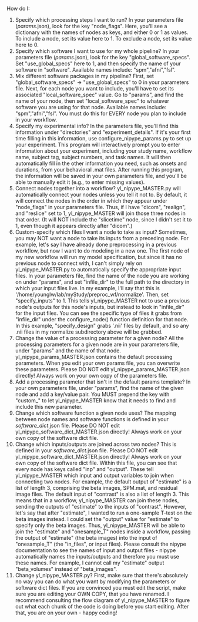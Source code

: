 How do I:

1. Specify which processing steps I want to run?
	In your parameters file (*_params_*.json), look for the key "node_flags".
	Here, you'll see a dictionary with the names of nodes as keys, and either 0 or 1 as values.
	To include a node, set its value here to 1.
	To exclude a node, set its value here to 0.
2. Specify which software I want to use for my whole pipeline?
	In your parameters file (*_params_*.json), look for the key "global_software_specs".
	Set "use_global_specs" here to 1, and then specify the name of your software in "software".
	Available names include: "spm","afni","fsl".
3. Mix different software packages in my pipeline?
	First, set "global_software_specs" -> "use_global_specs" to 0 in your parameters file.
	Next, for each node you want to include, you'll have to set its associated "local_software_spec" value.
	Go to "params", and find the name of your node, then set "local_software_spec" to whatever software you are using for that node.
	Available names include: "spm","afni","fsl".
	You must do this for EVERY node you plan to include in your workflow.
4. Specify my experimental info?
	In the parameters file, you'll find this information under "directories" and "experiment_details".
	If it's your first time filling in this information, use configure_nipype_params.py to set up your experiment.
	This program will interactively prompt you to enter information about your experiment,
	including your study name, workflow name, subject tag, subject numbers, and task names.
	It will then automatically fill in the other information you need, such as onsets and durations, from your behavioral .mat files.
	After running this program, the information will be saved in your own parameters file, and you'll be able to manually edit it
	(e.g., to enter missing values).
5. Connect nodes together into a workflow?
	yl_nipype_MASTER.py will automatically connect your nodes unless you tell it not to.
	By default, it will connect the nodes in the order in which they appear under "node_flags" in your parameters file.
	Thus, if I have "dicom", "realign", and "reslice" set to 1, yl_nipype_MASTER will join those three nodes in that order.
	(It will NOT include the "slicetime" node, since I didn't set it to 1, even though it appears directly after "dicom".)
6. Custom-specify which files I want a node to take as input?
	Sometimes, you may NOT want a node to take its inputs from a preceding node. 
	For example, let's say I have already done preprocessing in a previous workflow, but now I want to do modeling in a new one.
	The first node of my new workflow will run my model specification, but since it has no previous node to connect with,
	I can't simply rely on yl_nipype_MASTER.py to automatically specify the appropriate input files.
	In your parameters file, find the name of the node you are working on under "params", and set "infile_dir" to the full path
	to the directory in which your input files live. In my example, I'll say that this is '/home/younglw/lab/myStudy/preproc_wf/normalize'.
	Then, set "specify_inputs" to 1. 
	This tells yl_nipype_MASTER not to use a previous node's outputs for this node's inputs, but instead to look in "infile_dir" for the input files.
	You can see the specific type of files it grabs from "infile_dir" under the configure_node() function definition for that node.
	In this example, "specify_design" grabs '.nii' files by default, and so any .nii files in my normalize subdirectory above will be grabbed.
7. Change the value of a processing parameter for a given node?
	All the processing parameters for a given node are in your parameters file, under "params" and the name of that node.
	yl_nipype_params_MASTER.json contains the default processing parameters. 
	When you edit your own params file, you can overwrite these parameters.
	Please DO NOT edit yl_nipype_params_MASTER.json directly! Always work on your own copy of the parameters file.
8. Add a processing parameter that isn't in the default params template?
	In your own parameters file, under "params", find the name of the given node and add a key/value pair.
	You MUST prepend the key with "custom_" to let yl_nipype_MASTER know that it needs to find and include this new parameter. 
9. Change which software function a given node uses?
	The mapping between node names and software functions is defined in your *_software_dict_*.json file.
	Please DO NOT edit yl_nipype_software_dict_MASTER.json directly! Always work on your own copy of the software dict file.
10. Change which inputs/outputs are joined across two nodes?
	This is defined in your *_software_dict_*.json file.
	Please DO NOT edit yl_nipype_software_dict_MASTER.json directly! Always work on your own copy of the software dict file.
	Within this file, you can see that every node has keys called "inp" and "output".
	These tell yl_nipype_MASTER which input and output variables to join when connecting two nodes.
	For example, the default output of "estimate" is a list of length 3, comprising the beta images, SPM.mat, and residual image files.
	The default input of "contrast" is also a list of length 3.
	This means that in a workflow, yl_nipype_MASTER can join these nodes, sending the outputs of "estimate" to the inputs of "contrast".
	However, let's say that after "estimate", I wanted to run a one-sample T-test on the beta images instead.
	I could set the "output" value for "estimate" to specify only the beta images.
	Thus, yl_nipype_MASTER will be able to join the "estimate" and "onesample_T" nodes inside a workflow, passing the output of "estimate"
	(the beta images) into the input of "onesample_T" (the "in_files", or input files).
	Please consult the nipype documentation to see the names of input and output files - nipype automatically names the inputs/outputs
	and therefore you must use these names. For example, I cannot call my "estimate" output "beta_volumes" instead of "beta_images".
11. Change yl_nipype_MASTER.py?
	First, make sure that there's absolutely no way you can do what you want by modifying the parameters or software dict files.
	If you are convinced you must edit the script, make sure you are editing your OWN COPY, that you have renamed.
	I recommend consulting the flow diagram of yl_nipype_MASTER to figure out what each chunk of the code is doing before you start editing.
	After that, you are on your own - happy coding!
